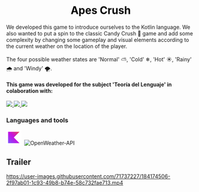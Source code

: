 <h1 align="center" style="color:black"> Apes Crush </h1> 

We developed this game to introduce ourselves to the Kotlin language. We also wanted to put a spin to the classic Candy Crush 🍬 game and add some complexity by changing some gameplay and visual elements according to the current weather on the location of the player. </br>
</br>
The four possible weather states are 'Normal' ⛅, 'Cold' ❄, 'Hot' ☀, 'Rainy' 🌧 and 'Windy' 🌪.
</br>

#### This game was developed for the subject 'Teoría del Lenguaje' in colaboration with:
<div>
    <a href="https://github.com/ariana-salese"> 
      <img src="https://github.com/ariana-salese.png?size=50" width="50">
    </a>
    <a href="https://github.com/Gabrielsem">
      <img src="https://github.com/Gabrielsem.png?size=50" width="50">
    </a>
    <a href="https://github.com/alejo-marino">
      <img src="https://github.com/alejo-marino.png?size=50" width="50">
    </a>
</div>


### Languages and tools
<div>
  <img src="https://github.com/devicons/devicon/blob/master/icons/kotlin/kotlin-original.svg" title="KOTLIN" alt="Kotlin" width="40" height="40"/>&nbsp;
  <img src="https://github.com/MarceAriel99/apes-crush/assets/60658991/c9cbb8c8-c7d9-4096-9424-a4e97849846b" title="OPENWEATHER-API" alt="OpenWeather-API" width="100" height="40"/>&nbsp;
</div>

## Trailer
https://user-images.githubusercontent.com/71737227/184174506-2f97ab01-1c93-49b8-b74e-58c732fae713.mp4
